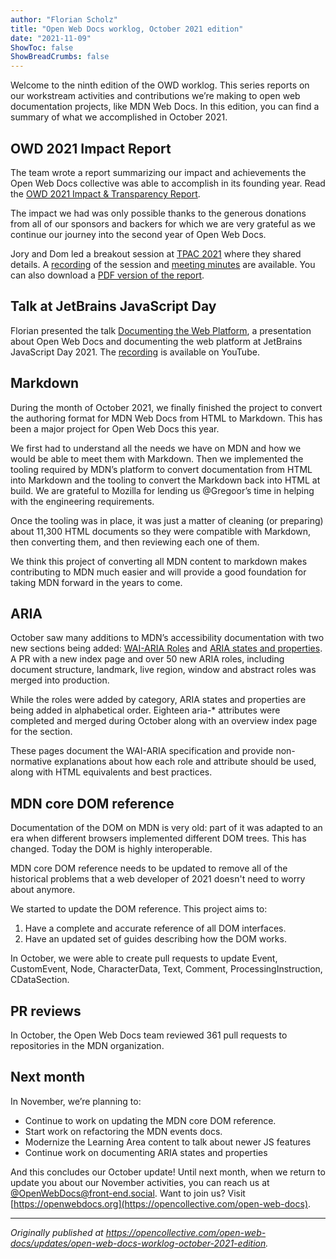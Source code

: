 ```yaml
---
author: "Florian Scholz"
title: "Open Web Docs worklog, October 2021 edition"
date: "2021-11-09"
ShowToc: false
ShowBreadCrumbs: false
---
```


Welcome to the ninth edition of the OWD worklog. This series reports on our workstream activities and contributions we’re making to open web documentation projects, like MDN Web Docs. In this edition, you can find a summary of what we accomplished in October 2021.

## OWD 2021 Impact Report

The team wrote a report summarizing our impact and achievements the Open Web Docs collective was able to accomplish in its founding year. Read the [OWD 2021 Impact & Transparency Report](https://github.com/openwebdocs/project/tree/main/impact-report-2021).

The impact we had was only possible thanks to the generous donations from all of our sponsors and backers for which we are very grateful as we continue our journey into the second year of Open Web Docs.

Jory and Dom led a breakout session at [TPAC 2021](https://www.w3.org/2021/10/TPAC/) where they shared details. A [recording](https://watch.videodelivery.net/3a7c1c7d3c20df84384e356a4275d4b4) of the session and [meeting minutes](https://www.w3.org/2021/10/21-openwebdocs-minutes.html) are available. You can also download a [PDF version of the report](https://github.com/openwebdocs/project/blob/main/OWD%20Impact%20and%20Transparency%20Report%202021%20-%20Final%20Draft.pdf).

## Talk at JetBrains JavaScript Day

Florian presented the talk [Documenting the Web Platform](https://www.youtube.com/watch?v=f_M0vQcKiW4), a presentation about Open Web Docs and documenting the web platform at JetBrains JavaScript Day 2021. The [recording](https://www.youtube.com/watch?v=f_M0vQcKiW4) is available on YouTube.

## Markdown

During the month of October 2021, we finally finished the project to convert the authoring format for MDN Web Docs from HTML to Markdown. This has been a major project for Open Web Docs this year.

We first had to understand all the needs we have on MDN and how we would be able to meet them with Markdown. Then we implemented the tooling required by MDN’s platform to convert documentation from HTML into Markdown and the tooling to convert the Markdown back into HTML at build. We are grateful to Mozilla for lending us @Gregoor’s time in helping with the engineering requirements.

Once the tooling was in place, it was just a matter of cleaning (or preparing) about 11,300 HTML documents so they were compatible with Markdown, then converting them, and then reviewing each one of them.

We think this project of converting all MDN content to markdown makes contributing to MDN much easier and will provide a good foundation for taking MDN forward in the years to come.

## ARIA

October saw many additions to MDN’s accessibility documentation with two new sections being added: [WAI-ARIA Roles](https://developer.mozilla.org/en-US/docs/Web/accessibility/aria/roles) and [ARIA states and properties](https://developer.mozilla.org/en-US/docs/Web/accessibility/aria/attributes). A PR with a new index page and over 50 new ARIA roles, including document structure, landmark, live region, window and abstract roles was merged into production.

While the roles were added by category, ARIA states and properties are being added in alphabetical order. Eighteen aria-\* attributes were completed and merged during October along with an overview index page for the section.

These pages document the WAI-ARIA specification and provide non-normative explanations about how each role and attribute should be used, along with HTML equivalents and best practices.

## MDN core DOM reference

Documentation of the DOM on MDN is very old: part of it was adapted to an era when different browsers implemented different DOM trees. This has changed. Today the DOM is highly interoperable.

MDN core DOM reference needs to be updated to remove all of the historical problems that a web developer of 2021 doesn't need to worry about anymore.

We started to update the DOM reference. This project aims to:

1. Have a complete and accurate reference of all DOM interfaces.
2. Have an updated set of guides describing how the DOM works.

In October, we were able to create pull requests to update Event, CustomEvent, Node, CharacterData, Text, Comment, ProcessingInstruction, CDataSection.

## PR reviews

In October, the Open Web Docs team reviewed 361 pull requests to repositories in the MDN organization.

## Next month

In November, we’re planning to:

- Continue to work on updating the MDN core DOM reference.
- Start work on refactoring the MDN events docs.
- Modernize the Learning Area content to talk about newer JS features
- Continue work on documenting ARIA states and properties

And this concludes our October update! Until next month, when we return to update you about our November activities, you can reach us at [@OpenWebDocs@front-end.social](https://front-end.social/OpenWebDocs). Want to join us? Visit [https://openwebdocs.org](https://opencollective.com/open-web-docs).

---

_Originally published at https://opencollective.com/open-web-docs/updates/open-web-docs-worklog-october-2021-edition._
